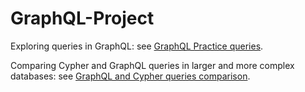 # GraphQL-Project

Exploring queries in GraphQL: see [GraphQL Practice queries](/GraphQL%20Practice%20queries.pdf).

Comparing Cypher and GraphQL queries in larger and more complex databases: see [GraphQL and Cypher queries comparison](/GraphQL%20project%20week%202%20report.pdf).



